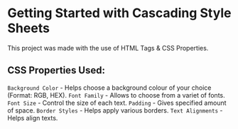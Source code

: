 # Getting Started with Cascading Style Sheets

This project was made with the use of HTML Tags & CSS Properties.

## CSS Properties Used:
`Background Color` - Helps choose a background colour of your choice (Format: RGB, HEX).
`Font Family` - Allows to choose from a variet of fonts.
`Font Size` - Control the size of each text.
`Padding` - Gives specified amount of space.
`Border Styles` - Helps apply various borders.
`Text Alignments` - Helps align texts.
